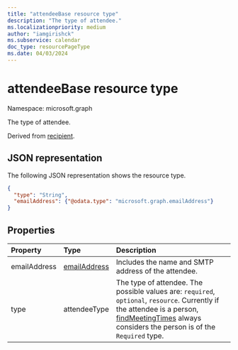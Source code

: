 ```yaml
---
title: "attendeeBase resource type"
description: "The type of attendee."
ms.localizationpriority: medium
author: "iamgirishck"
ms.subservice: calendar
doc_type: resourcePageType
ms.date: 04/03/2024
---
```


# attendeeBase resource type

Namespace: microsoft.graph

The type of attendee.

Derived from [recipient](recipient.md).

## JSON representation

The following JSON representation shows the resource type.

<!-- {
  "blockType": "resource",
  "baseType": "microsoft.graph.recipient",
  "optionalProperties": [

  ],
  "@odata.type": "microsoft.graph.attendeeBase"
}-->

```json
{
  "type": "String",
  "emailAddress": {"@odata.type": "microsoft.graph.emailAddress"}
}

```
## Properties
| Property	   | Type	|Description|
|:---------------|:--------|:----------|
|emailAddress|[emailAddress](emailaddress.md)|Includes the name and SMTP address of the attendee.|
|type|attendeeType| The type of attendee. The possible values are: `required`, `optional`, `resource`. Currently if the attendee is a person, [findMeetingTimes](../api/user-findmeetingtimes.md) always considers the person is of the `Required` type.|

<!-- uuid: 8fcb5dbc-d5aa-4681-8e31-b001d5168d79
2015-10-25 14:57:30 UTC -->
<!-- {
  "type": "#page.annotation",
  "description": "attendeeBase resource",
  "keywords": "",
  "section": "documentation",
  "tocPath": ""
}-->

